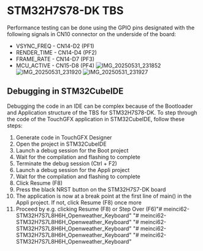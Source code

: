 # STM32H7S78-DK TBS

Performance testing can be done using the GPIO pins designated with the following signals in CN10 connector on the underside of the board:

- VSYNC_FREQ  - CN14-D2 (PF1)
- RENDER_TIME - CN14-D4 (PF2)
- FRAME_RATE  - CN14-D7 (PF3)
- MCU_ACTIVE  - CN15-D8 (PF4)
![IMG_20250531_231852](https://github.com/user-attachments/assets/d5e2376e-f41f-43f5-977c-7b0cd0c94740)
![IMG_20250531_231920](https://github.com/user-attachments/assets/ca8a8c8a-032d-4f12-9583-e236a87ef31b)
![IMG_20250531_231927](https://github.com/user-attachments/assets/f8769e10-3ef3-4e64-94d9-c4b29e7e1c78)


## Debugging in STM32CubeIDE
Debugging the code in an IDE can be complex because of the Bootloader and Application structure of the TBS for STM32H7S78-DK. To step through the code of the TouchGFX application in STM32CubeIDE, follow these steps:
1. Generate code in TouchGFX Designer
2. Open the project in STM32CubeIDE
3. Launch a debug session for the Boot project
4. Wait for the compilation and flashing to complete
5. Terminate the debug session (Ctrl + F2)
6. Launch a debug session for the Appli project
7. Wait for the compilation and flashing to complete
8. Click Resume (F8)
9. Press the black NRST button on the STM32H7S7-DK board
10. The application is now at a break point at the first line of main() in the Appli project. If not, click Resume (F8) once more
11. Proceed by e.g. clicking Resume (F8) or Step Over (F6)"# meinci62-STM32H7S7L8H6H_Openweather_Keyboard" 
"# meinci62-STM32H7S7L8H6H_Openweather_Keyboard" 
"# meinci62-STM32H7S7L8H6H_Openweather_Keyboard" 
"# meinci62-STM32H7S7L8H6H_Openweather_Keyboard" 
"# meinci62-STM32H7S7L8H6H_Openweather_Keyboard" 
